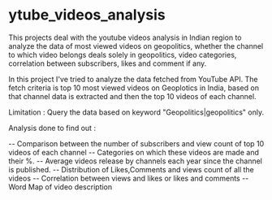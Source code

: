 # ytube_videos_analysis
This projects deal with the youtube videos analysis in Indian region to analyze the data of most viewed videos on geopolitics, whether the channel to which video belongs deals solely in geopolitics, video categories, correlation between subscribers, likes and comment if any.


In this project I've tried to analyze the data fetched from YouTube API. The fetch criteria is top 10 most viewed videos on Geoplotics in India, based on that channel data is extracted and then the top 10 videos of each channel.

Limitation :
Query the data based on keyword "Geopolitics|geopolitics" only.

Analysis done to find out :

-- Comparison between the number of subscribers and view count of top 10 videos of each channel
-- Categories on which these videos are made and their %.
-- Average videos release by channels each year since the channel is published.
-- Distribution of Likes,Comments and views count of all the videos
-- Correlation between views and likes or likes and comments
-- Word Map of video description
